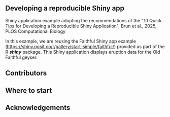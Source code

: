 ## Developing a reproducible Shiny app

Shiny application example adopting the recommendations of the "10 Quick Tips for Developing a Reproducible Shiny Application", Brun et al., 2025, PLOS Computational Biology

In this example, we are reusing the Faithful Shiny app example (https://shiny.posit.co/r/gallery/start-simple/faithful/) provided as part of the R ***shiny*** package.
This Shiny application displays eruption data for the Old Faithful geyser.

## Contributors

## Where to start

## Acknowledgements

